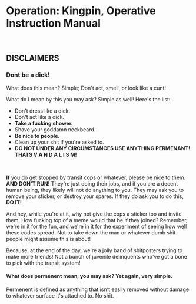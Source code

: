 # Operation: Kingpin, Operative Instruction Manual

&nbsp;
&nbsp;
&nbsp;

## **DISCLAIMERS**

###	Dont be a dick!
What does this mean? Simple; Don't act, smell, or look like a cunt!
&nbsp;

What do I mean by this you may ask? Simple as well! Here's the list:

* Don't dress like a dick.
* Don't act like a dick.
* **Take a fucking shower.**
* Shave your goddamn neckbeard.
* **Be nice to people.**
* Clean up your shit if you're asked to.
* **DO NOT UNDER ANY CIRCUMSTANCES USE ANYTHING PERMENANT! THATS V A N D A L I S M!**

&nbsp;
&nbsp;
&nbsp;

**If** you do get stopped by transit cops or whatever, please be nice to them. **AND DON'T RUN!** They're just doing their jobs, and if you are a decent human being, they likely will not do anything to you. They may ask you to remove your sticker, or destroy your spares. If they do ask you to do this, **DO IT!**

And hey, while you're at it, why not give the cops a sticker too and invite them. How fucking top of a meme would that be if they joined? Remember, we're in it for the fun, and we're in it for the experiment of seeing how well these codes spread. Not to take down the man or whatever dumb shit people might assume this is about!

Because, at the end of the day, we're a jolly band of shitposters trying to make more friends! Not a bunch of juvenile delinquents who've got a bone to pick with the transit system!
&nbsp;

#### What does permenent mean, you may ask? Yet again, very simple. ####
Permenent is defined as anything that isn't easily removed without damage to whatever surface it's attached to. No shit.